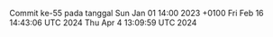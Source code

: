 Commit ke-55 pada tanggal Sun Jan 01 14:00 2023 +0100
Fri Feb 16 14:43:06 UTC 2024
Thu Apr  4 13:09:59 UTC 2024

